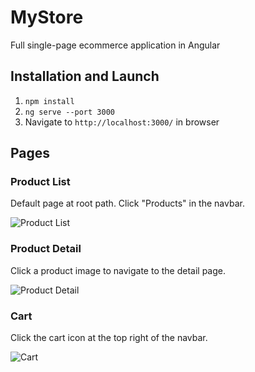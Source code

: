 # MyStore

Full single-page ecommerce application in Angular

## Installation and Launch

1. `npm install`
2. `ng serve --port 3000`
3. Navigate to `http://localhost:3000/` in browser

## Pages

### Product List

Default page at root path. Click "Products" in the navbar.

![Product List](https://i.imgur.com/j9QOs1B.png)

### Product Detail

Click a product image to navigate to the detail page.

![Product Detail](https://i.imgur.com/9Hdrry5.png)

### Cart

Click the cart icon at the top right of the navbar.

![Cart](https://i.imgur.com/wfu7G0e.png)
